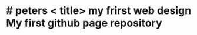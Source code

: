 <h1># peters</ h1>
<head>
< title> my frirst web design</ title>
</ head>
My first github page repository
